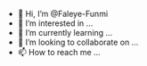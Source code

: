 - 👋 Hi, I’m @Faleye-Funmi
- 👀 I’m interested in ...
- 🌱 I’m currently learning ...
- 💞️ I’m looking to collaborate on ...
- 📫 How to reach me ...

<!---
Faleye-Funmi/Faleye-Funmi is a ✨ special ✨ repository because its `README.md` (this file) appears on your GitHub profile.
You can click the Preview link to take a look at your changes.
--->
